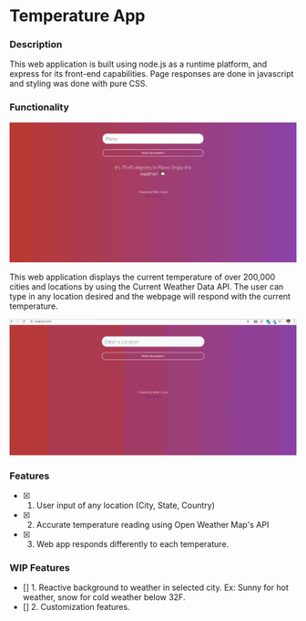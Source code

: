 # Temperature App

### Description
This web application is built using node.js as a runtime platform, and express for its front-end capabilities. Page responses are done in javascript and styling was done with pure CSS.


### Functionality
![City Example](demo/temp-app-two.PNG)

This web application displays the current temperature of over 200,000 cities and locations by using the Current Weather Data API. The user can type in any location desired and the webpage will respond with the current temperature.

![GIF Example](demo/temp-app-gif-one.gif)

### Features
- [x] 1. User input of any location (City, State, Country)
- [x] 2. Accurate temperature reading using Open Weather Map's API
- [x] 3. Web app responds differently to each temperature.

### WIP Features
- [] 1. Reactive background to weather in selected city. Ex: Sunny for hot weather, snow for cold weather below 32F. 
- [] 2. Customization features.
 
